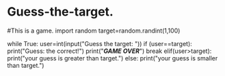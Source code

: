 # Guess-the-target.
#This is a game.
import random
target=random.randint(1,100)


while True:
	user=int(input("Guess the target: "))
	if (user==target):
		print("Guess: the correct!")
		print("___GAME OVER___")
		break
	elif(user>target):
		print("your guess is greater than target.")
	else:
		print("your guess is smaller than target.")
